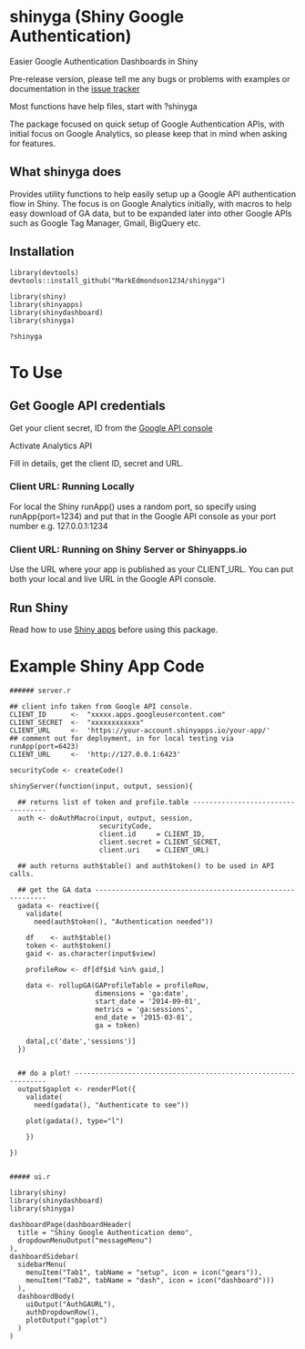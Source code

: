 # shinyga (Shiny Google Authentication)
Easier Google Authentication Dashboards in Shiny

Pre-release version, please tell me any bugs or problems with examples or documentation in the [issue tracker](https://github.com/MarkEdmondson1234/shinyga/issues)

Most functions have help files, start with ?shinyga

The package focused on quick setup of Google Authentication APIs, with initial focus on Google Analytics, so please keep that in mind when asking for features. 

## What shinyga does

Provides utility functions to help easily setup up a Google API authentication flow in Shiny. The focus is on Google Analytics initially, with macros to help easy download of GA data, but to be expanded later into other Google APIs such as Google Tag Manager, Gmail, BigQuery etc.

## Installation

    library(devtools)
    devtools::install_github("MarkEdmondson1234/shinyga")
    
    library(shiny)
    library(shinyapps)
    library(shinydashboard)
    library(shinyga)
    
    ?shinyga

# To Use

## Get Google API credentials

Get your client secret, ID from the [Google API console](https://ga-dev-tools.appspot.com/explorer/)

Activate Analytics API

Fill in details, get the client ID, secret and URL.

### Client URL: Running Locally
For local the Shiny runApp() uses a random port, so specify using runApp(port=1234) and put that in the Google API console as your port number e.g. 127.0.0.1:1234

### Client URL: Running on Shiny Server or Shinyapps.io
Use the URL where your app is published as your CLIENT_URL.  You can put both your local and live URL in the Google API console. 

## Run Shiny

Read how to use [Shiny apps](http://shiny.rstudio.com/) before using this package.

# Example Shiny App Code
 
    ###### server.r
    
    ## client info taken from Google API console.
    CLIENT_ID      <-  "xxxxx.apps.googleusercontent.com"
    CLIENT_SECRET  <-  "xxxxxxxxxxxx"
    CLIENT_URL     <-  'https://your-account.shinyapps.io/your-app/'
    ## comment out for deployment, in for local testing via runApp(port=6423)
    CLIENT_URL     <-  'http://127.0.0.1:6423' 
    
    securityCode <- createCode()
    
    shinyServer(function(input, output, session){
  
      ## returns list of token and profile.table ----------------------------------
      auth <- doAuthMacro(input, output, session,
                          securityCode,
                          client.id     = CLIENT_ID,
                          client.secret = CLIENT_SECRET, 
                          client.uri    = CLIENT_URL)
  
      ## auth returns auth$table() and auth$token() to be used in API calls.
  
      ## get the GA data ----------------------------------------------------------
      gadata <- reactive({
        validate(
          need(auth$token(), "Authentication needed"))
    
        df    <- auth$table()
        token <- auth$token()
        gaid <- as.character(input$view)
        
        profileRow <- df[df$id %in% gaid,] 
        
        data <- rollupGA(GAProfileTable = profileRow,
                         dimensions = 'ga:date',
                         start_date = '2014-09-01',
                         metrics = 'ga:sessions',
                         end_date = '2015-03-01',
                         ga = token)
                         
        data[,c('date','sessions')]
      }) 
  
  
      ## do a plot! ---------------------------------------------------------------
      output$gaplot <- renderPlot({
        validate(
          need(gadata(), "Authenticate to see"))
    
        plot(gadata(), type="l") 
    
        })
  
    })

    
    ##### ui.r
    
    library(shiny)
    library(shinydashboard)
    library(shinyga)

    dashboardPage(dashboardHeader(
      title = "Shiny Google Authentication demo",
      dropdownMenuOutput("messageMenu")
    ),
    dashboardSidebar(
      sidebarMenu(
        menuItem("Tab1", tabName = "setup", icon = icon("gears")),
        menuItem("Tab2", tabName = "dash", icon = icon("dashboard")))
      ),
      dashboardBody(
        uiOutput("AuthGAURL"),
        authDropdownRow(),
        plotOutput("gaplot")
      )
    )

